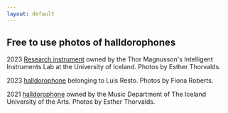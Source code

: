 ```yaml
---
layout: default
---
```


## Free to use photos of halldorophones

2023 [Research instrument](https://photos.app.goo.gl/hpr3v7gxzaGCb2kx8) owned by the Thor Magnusson's Intelligent Instruments Lab at the University of Iceland. Photos by Esther Thorvalds.

2023 [halldorophone](https://photos.app.goo.gl/5RiS7RPaYaTdKbcXA) belonging to Luis Resto. Photos by Fiona Roberts.

2021 [halldorophone](https://photos.app.goo.gl/radms79GpDBEskHB6) owned by the Music Department of The Iceland University of the Arts. Photos by Esther Thorvalds.
